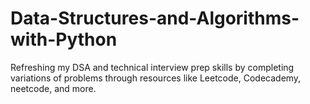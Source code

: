 # Data-Structures-and-Algorithms-with-Python
Refreshing my DSA and technical interview prep skills by completing variations of problems through resources like Leetcode, Codecademy, neetcode, and more.
